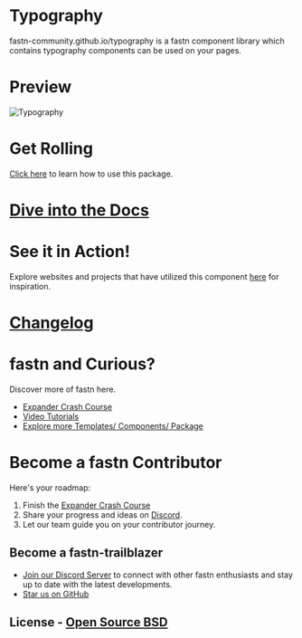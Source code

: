 # Typography 

fastn-community.github.io/typography is a fastn component library which contains
typography components can be used on your pages.

# Preview

![Typography](.github/assets/typography-dark.png)

# Get Rolling

[Click here](https://fastn-community.github.io/typography/) to learn how to use this package.

# [Dive into the Docs](https://fastn-community.github.io/typography/)

# See it in Action! 

Explore websites and projects that have utilized this component [here](https://fastn.com/home/) for inspiration.


# [Changelog](Changelog.md)

# fastn and Curious?

Discover more of fastn here.

- [Expander Crash Course](https://fastn.com/expander/)
- [Video Tutorials](https://fastn.com/expander/hello-world/-/build/)
- [Explore more Templates/ Components/ Package](https://fastn.com/featured/)

# Become a fastn Contributor

Here's your roadmap:

1.  Finish the [Expander Crash Course](https://fastn.com/expander/)
2.  Share your progress and ideas on [Discord](https://discord.gg/bucrdvptYd).
3.  Let our team guide you on your contributor journey.

## Become a fastn-trailblazer

- [Join our Discord Server](https://discord.gg/bucrdvptYd) to connect with other fastn enthusiasts and stay up to date with the latest developments.
- [Star us on GitHub](https://github.com/fastn-stack/fastn/)

## License - [Open Source BSD](https://github.com/fastn-community/typography/blob/main/LICENSE)
